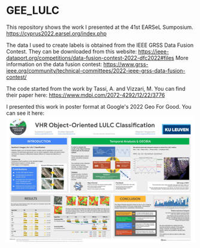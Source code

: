 # GEE_LULC

This repository shows the work I presented at the 41st EARSeL Sumposium.
https://cyprus2022.earsel.org/index.php

The data I used to create labels is obtained from the IEEE GRSS Data Fusion Contest. They can be downloaded from this website: https://ieee-dataport.org/competitions/data-fusion-contest-2022-dfc2022#files
More information on the data fusion contest: https://www.grss-ieee.org/community/technical-committees/2022-ieee-grss-data-fusion-contest/

The code started from the work by Tassi, A. and Vizzari, M. You can find their paper here: https://www.mdpi.com/2072-4292/12/22/3776

I presented this work in poster format at Google's 2022 Geo For Good. You can see it here: 
![This is an image](/GeoforGood2022.jpg)
